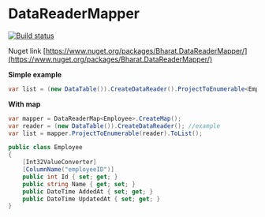 # DataReaderMapper

[![Build status](https://ci.appveyor.com/api/projects/status/x74id6uv4mqx6dg5/branch/master?svg=true)](https://ci.appveyor.com/project/pavinan/datareadermapper/branch/master)


Nuget link [https://www.nuget.org/packages/Bharat.DataReaderMapper/](https://www.nuget.org/packages/Bharat.DataReaderMapper/)

**Simple example**
```csharp
var list = (new DataTable()).CreateDataReader().ProjectToEnumerable<Employee>().ToList();
```

**With map**
```csharp
var mapper = DataReaderMap<Employee>.CreateMap();
var reader = (new DataTable()).CreateDataReader(); //example
var list = mapper.ProjectToEnumerable(reader).ToList();

public class Employee
{
    [Int32ValueConverter]
    [ColumnName("employeeID")]
    public int Id { set; get; }
    public string Name { get; set; }
    public DateTime AddedAt { set; get; }
    public DateTime UpdatedAt { set; get; }
}
```
